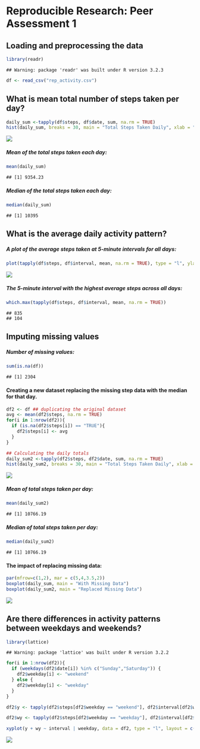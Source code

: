 # Reproducible Research: Peer Assessment 1


## Loading and preprocessing the data


```r
library(readr)
```

```
## Warning: package 'readr' was built under R version 3.2.3
```

```r
df <- read_csv("rep_activity.csv")
```

## What is mean total number of steps taken per day?


```r
daily_sum <-tapply(df$steps, df$date, sum, na.rm = TRUE)
hist(daily_sum, breaks = 30, main = "Total Steps Taken Daily", xlab = "Total Steps Per Day")
```

![](PA1_template_files/figure-html/unnamed-chunk-2-1.png) 

##### Mean of the total steps taken each day:


```r
mean(daily_sum)
```

```
## [1] 9354.23
```

##### Median of the total steps taken each day:


```r
median(daily_sum)
```

```
## [1] 10395
```

## What is the average daily activity pattern?

##### A plot of the average steps taken at 5-minute intervals for all days:


```r
plot(tapply(df$steps, df$interval, mean, na.rm = TRUE), type = "l", ylab = "Avg. Steps", xlab = "5 Minute Interval", main = c("Average Steps Taken at 5-Minute Intervals", "(24 Hours)"), ylim = c(0,200))
```

![](PA1_template_files/figure-html/unnamed-chunk-5-1.png) 

##### The 5-minute interval with the highest average steps across all days:


```r
which.max(tapply(df$steps, df$interval, mean, na.rm = TRUE))
```

```
## 835 
## 104
```

## Imputing missing values


##### Number of missing values: 


```r
sum(is.na(df))
```

```
## [1] 2304
```

#### Creating a new dataset replacing the missing step data with the median for that day.


```r
df2 <- df ## duplicating the original dataset 
avg <- mean(df2$steps, na.rm = TRUE)
for(i in 1:nrow(df2)){
  if (is.na(df2$steps[i]) == "TRUE"){
    df2$steps[i] <- avg
  }
}

## Calculating the daily totals
daily_sum2 <-tapply(df2$steps, df2$date, sum, na.rm = TRUE)
hist(daily_sum2, breaks = 30, main = "Total Steps Taken Daily", xlab = "Total Steps Per Day")
```

![](PA1_template_files/figure-html/unnamed-chunk-8-1.png) 

##### Mean of total steps taken per day:


```r
mean(daily_sum2)
```

```
## [1] 10766.19
```

##### Median of total steps taken per day:


```r
median(daily_sum2)
```

```
## [1] 10766.19
```

#### The impact of replacing missing data: 


```r
par(mfrow=c(1,2), mar = c(5,4,3.5,2))
boxplot(daily_sum, main = "With Missing Data")
boxplot(daily_sum2, main = "Replaced Missing Data")
```

![](PA1_template_files/figure-html/unnamed-chunk-11-1.png) 

## Are there differences in activity patterns between weekdays and weekends?



```r
library(lattice)
```

```
## Warning: package 'lattice' was built under R version 3.2.2
```

```r
for(i in 1:nrow(df2)){
  if (weekdays(df2$date[i]) %in% c("Sunday","Saturday")) {
    df2$weekday[i] <- "weekend"
  } else {
    df2$weekday[i] <- "weekday"
  }
}

df2$y <- tapply(df2$steps[df2$weekday == "weekend"], df2$interval[df2$weekday == "weekend"], mean, na.rm = TRUE)

df2$wy <- tapply(df2$steps[df2$weekday == "weekday"], df2$interval[df2$weekday == "weekday"], mean, na.rm = TRUE)

xyplot(y + wy ~ interval | weekday, data = df2, type = "l", layout = c(1,2), ylab = "Steps", xlab = "Interval", main = "Avg Steps Weekend vs Weekday")
```

![](PA1_template_files/figure-html/unnamed-chunk-12-1.png) 
